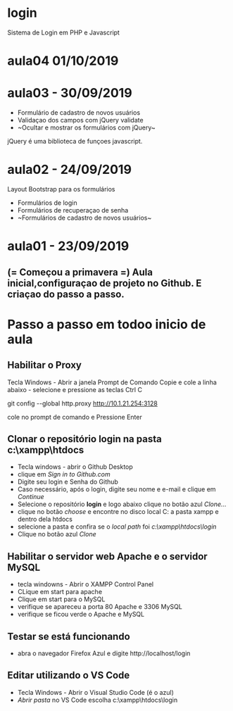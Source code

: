# login
Sistema de Login em PHP e Javascript

# aula04 01/10/2019



# aula03 - 30/09/2019
- Formulário de cadastro de novos usuários
- Validaçao dos campos com jQuery validate
- ~Ocultar e mostrar os formulários com jQuery~

jQuery é uma biblioteca de funçoes javascript.


# aula02 - 24/09/2019
Layout Bootstrap para os formulários
- Formulários de login
- Formulários de recuperaçao de senha
- ~Formulários de cadastro de novos usuários~


# aula01 - 23/09/2019
(= Começou a primavera =)
Aula inicial,configuraçao de projeto no Github.
E criaçao do passo a passo.
---
# Passo a passo em todoo inicio de aula

## Habilitar o Proxy
 Tecla Windows - Abrir a janela Prompt de Comando
 Copie e cole a linha abaixo - selecione e pressione as teclas Ctrl C

 git config --global http.proxy http://10.1.21.254:3128

 cole no prompt de comando e
 Pressione Enter
 
 ## Clonar o repositório **login** na pasta **c:\xampp\htdocs**
  - Tecla windows - abrir o Github Desktop
  - clique em *Sign in to Github.com*
  - Digite seu login e Senha do Github
  - Caso necessário, após o login, digite seu nome e e-mail e clique em *Continue*
  - Selecione o repositório **login** e logo abaixo clique no botão azul *Clone...*
  - clique no botão *choose* e encontre no disco local C: a pasta xampp e dentro dela htdocs
  - selecione a pasta e confira se o *local path* foi *c:\xampp\htdocs\login*
  - Clique no botão azul *Clone*
  
 ## Habilitar o servidor web **Apache** e o servidor **MySQL**
 - tecla windowns - Abrir o XAMPP Control Panel
 - CLique em start para apache
 - Clique em start para o MySQL
 - verifique se apareceu a porta 80 Apache e 3306 MySQL
 - verifique se ficou verde o Apache e MySQL
 
 ## Testar se está funcionando
 - abra o navegador Firefox Azul e digite http://localhost/login
 
## Editar utilizando o VS Code 
- Tecla Windows - Abrir o Visual Studio Code (é o azul)
- *Abrir pasta* no VS Code escolha c:\xampp\htdocs\login
